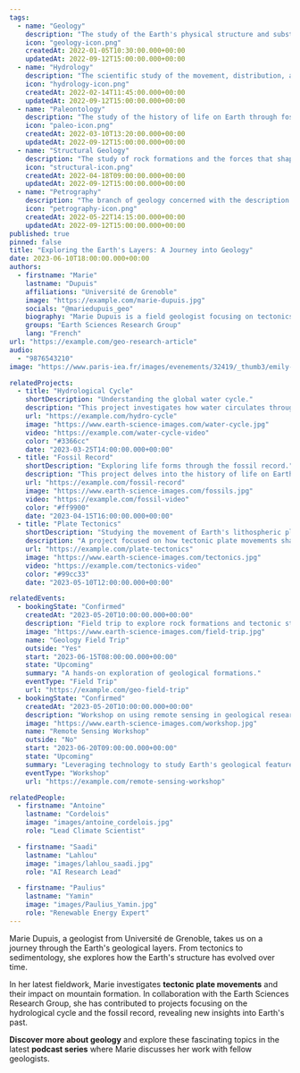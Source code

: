 ```yaml
---
tags:
  - name: "Geology"
    description: "The study of the Earth's physical structure and substance."
    icon: "geology-icon.png"
    createdAt: 2022-01-05T10:30:00.000+00:00
    updatedAt: 2022-09-12T15:00:00.000+00:00
  - name: "Hydrology"
    description: "The scientific study of the movement, distribution, and quality of water on Earth."
    icon: "hydrology-icon.png"
    createdAt: 2022-02-14T11:45:00.000+00:00
    updatedAt: 2022-09-12T15:00:00.000+00:00
  - name: "Paleontology"
    description: "The study of the history of life on Earth through fossils."
    icon: "paleo-icon.png"
    createdAt: 2022-03-10T13:20:00.000+00:00
    updatedAt: 2022-09-12T15:00:00.000+00:00
  - name: "Structural Geology"
    description: "The study of rock formations and the forces that shape them."
    icon: "structural-icon.png"
    createdAt: 2022-04-18T09:00:00.000+00:00
    updatedAt: 2022-09-12T15:00:00.000+00:00
  - name: "Petrography"
    description: "The branch of geology concerned with the description and classification of rocks."
    icon: "petrography-icon.png"
    createdAt: 2022-05-22T14:15:00.000+00:00
    updatedAt: 2022-09-12T15:00:00.000+00:00
published: true
pinned: false
title: "Exploring the Earth's Layers: A Journey into Geology"
date: 2023-06-10T18:00:00.000+00:00
authors:
  - firstname: "Marie"
    lastname: "Dupuis"
    affiliations: "Université de Grenoble"
    image: "https://example.com/marie-dupuis.jpg"
    socials: "@mariedupuis_geo"
    biography: "Marie Dupuis is a field geologist focusing on tectonics and sedimentology."
    groups: "Earth Sciences Research Group"
    lang: "French"
url: "https://example.com/geo-research-article"
audio:
  - "9876543210"
image: "https://www.paris-iea.fr/images/evenements/32419/_thumb3/emily-morter-8xaa0f9yqne-unsplash.jpg"

relatedProjects:
  - title: "Hydrological Cycle"
    shortDescription: "Understanding the global water cycle."
    description: "This project investigates how water circulates through the Earth's atmosphere, surface, and subsurface."
    url: "https://example.com/hydro-cycle"
    image: "https://www.earth-science-images.com/water-cycle.jpg"
    video: "https://example.com/water-cycle-video"
    color: "#3366cc"
    date: "2023-03-25T14:00:00.000+00:00"
  - title: "Fossil Record"
    shortDescription: "Exploring life forms through the fossil record."
    description: "This project delves into the history of life on Earth, studying fossils from different geological periods."
    url: "https://example.com/fossil-record"
    image: "https://www.earth-science-images.com/fossils.jpg"
    video: "https://example.com/fossil-video"
    color: "#ff9900"
    date: "2023-04-15T16:00:00.000+00:00"
  - title: "Plate Tectonics"
    shortDescription: "Studying the movement of Earth's lithospheric plates."
    description: "A project focused on how tectonic plate movements shape the Earth's surface, causing earthquakes and mountain formation."
    url: "https://example.com/plate-tectonics"
    image: "https://www.earth-science-images.com/tectonics.jpg"
    video: "https://example.com/tectonics-video"
    color: "#99cc33"
    date: "2023-05-10T12:00:00.000+00:00"

relatedEvents:
  - bookingState: "Confirmed"
    createdAt: "2023-05-20T10:00:00.000+00:00"
    description: "Field trip to explore rock formations and tectonic structures."
    image: "https://www.earth-science-images.com/field-trip.jpg"
    name: "Geology Field Trip"
    outside: "Yes"
    start: "2023-06-15T08:00:00.000+00:00"
    state: "Upcoming"
    summary: "A hands-on exploration of geological formations."
    eventType: "Field Trip"
    url: "https://example.com/geo-field-trip"
  - bookingState: "Confirmed"
    createdAt: "2023-05-20T10:00:00.000+00:00"
    description: "Workshop on using remote sensing in geological research."
    image: "https://www.earth-science-images.com/workshop.jpg"
    name: "Remote Sensing Workshop"
    outside: "No"
    start: "2023-06-20T09:00:00.000+00:00"
    state: "Upcoming"
    summary: "Leveraging technology to study Earth's geological features."
    eventType: "Workshop"
    url: "https://example.com/remote-sensing-workshop"

relatedPeople:
  - firstname: "Antoine"
    lastname: "Cordelois"
    image: "images/antoine_cordelois.jpg"
    role: "Lead Climate Scientist"

  - firstname: "Saadi"
    lastname: "Lahlou"
    image: "images/lahlou_saadi.jpg"
    role: "AI Research Lead"

  - firstname: "Paulius"
    lastname: "Yamin"
    image: "images/Paulius_Yamin.jpg"
    role: "Renewable Energy Expert"
---
```


Marie Dupuis, a geologist from Université de Grenoble, takes us on a journey through the Earth's geological layers. From tectonics to sedimentology, she explores how the Earth's structure has evolved over time.

In her latest fieldwork, Marie investigates **tectonic plate movements** and their impact on mountain formation. In collaboration with the Earth Sciences Research Group, she has contributed to projects focusing on the hydrological cycle and the fossil record, revealing new insights into Earth's past.

**Discover more about geology** and explore these fascinating topics in the latest **podcast series** where Marie discusses her work with fellow geologists.

